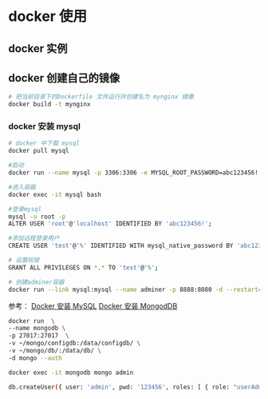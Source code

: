 # docker 使用

## docker 实例

## docker 创建自己的镜像

```bash
# 把当前目录下的Dockerfile 文件运行并创建名为 mynginx 镜像
docker build -t mynginx
```

### docker 安装 mysql

```bash
# docker 中下载 mysql
docker pull mysql

#启动
docker run --name mysql -p 3306:3306 -e MYSQL_ROOT_PASSWORD=abc123456! -d mysql

#进入容器
docker exec -it mysql bash

#登录mysql
mysql -u root -p
ALTER USER 'root'@'localhost' IDENTIFIED BY 'abc123456!';

#添加远程登录用户
CREATE USER 'test'@'%' IDENTIFIED WITH mysql_native_password BY 'abc123456';

# 设置权限
GRANT ALL PRIVILEGES ON *.* TO 'test'@'%';

# 创建adminer容器
docker run --link mysql:mysql --name adminer -p 8888:8080 -d --restart=always adminer
```

参考：
[Docker 安装 MySQL](https://www.runoob.com/docker/docker-install-mysql.html)
[Docker 安装 MongodDB](https://blog.csdn.net/xiaojin21cen/article/details/84994452)

```bash
docker run  \
--name mongodb \
-p 27017:27017  \
-v ~/mongo/configdb:/data/configdb/ \
-v ~/mongo/db/:/data/db/ \
-d mongo --auth

docker exec -it mongodb mongo admin

db.createUser({ user: 'admin', pwd: '123456', roles: [ { role: "userAdminAnyDatabase", db: "admin" } ] });


```
